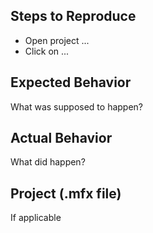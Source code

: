 ## Steps to Reproduce

- Open project ...
- Click on ...


## Expected Behavior

What was supposed to happen?


## Actual Behavior

What did happen?


## Project (.mfx file)

If applicable
